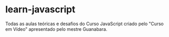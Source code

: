 <h1>learn-javascript</h1>
Todas as aulas teóricas e desafios do Curso JavaScript criado pelo "Curso em Vídeo" apresentado pelo mestre Guanabara.
